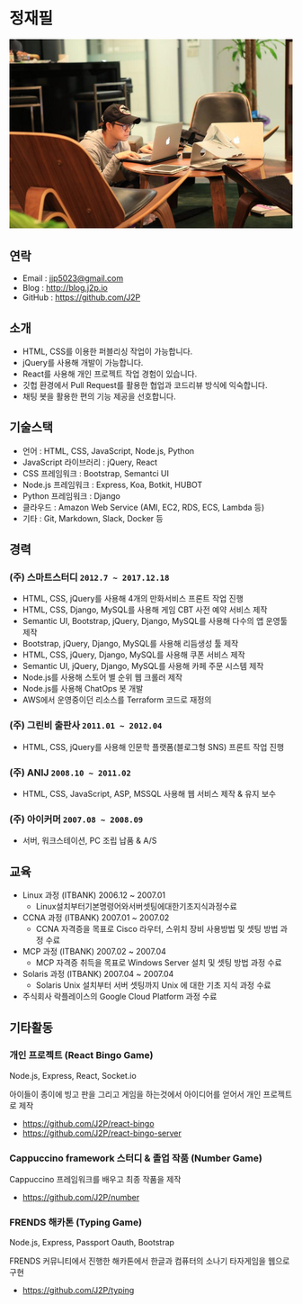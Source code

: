 # 정재필

![J2P Profile](images/j2p.jpg)

## 연락
* Email : jjp5023@gmail.com 
* Blog : http://blog.j2p.io 	
* GitHub : https://github.com/J2P

## 소개
* HTML, CSS를 이용한 퍼블리싱 작업이 가능합니다.
* jQuery를 사용해 개발이 가능합니다.
* React를 사용해 개인 프로젝트 작업 경험이 있습니다.
* 깃헙 환경에서 Pull Request를 활용한 협업과 코드리뷰 방식에 익숙합니다.
* 채팅 봇을 활용한 편의 기능 제공을 선호합니다.

## 기술스택
* 언어 : HTML, CSS, JavaScript, Node.js, Python
* JavaScript 라이브러리 : jQuery, React
* CSS 프레임워크 : Bootstrap, Semantci UI
* Node.js 프레임워크 : Express, Koa, Botkit, HUBOT
* Python 프레임워크 : Django
* 클라우드 : Amazon Web Service (AMI, EC2, RDS, ECS, Lambda 등)
* 기타 : Git, Markdown, Slack, Docker 등

##  경력
### (주) 스마트스터디 `2012.7 ~ 2017.12.18`

* HTML, CSS, jQuery를 사용해 4개의 만화서비스 프론트 작업 진행
* HTML, CSS, Django, MySQL를 사용해 게임 CBT 사전 예약 서비스 제작
* Semantic UI, Bootstrap, jQuery, Django, MySQL를 사용해 다수의 앱 운영툴 제작
* Bootstrap, jQuery, Django, MySQL를 사용해 리듬생성 툴 제작
* HTML, CSS, jQuery, Django, MySQL를 사용해 쿠폰 서비스 제작
* Semantic UI, jQuery, Django, MySQL를 사용해 카페 주문 시스템 제작
* Node.js를 사용해 스토어 별 순위 웹 크롤러 제작
* Node.js를 사용해 ChatOps 봇 개발
* AWS에서 운영중이던 리소스를 Terraform 코드로 재정의

### (주) 그린비 출판사 `2011.01 ~ 2012.04`

* HTML, CSS, jQuery를 사용해 인문학 플랫폼(블로그형 SNS) 프론트 작업 진행

### (주) ANIJ `2008.10 ~ 2011.02`

* HTML, CSS, JavaScript, ASP, MSSQL 사용해 웹 서비스 제작 & 유지 보수

### (주) 아이커머 `2007.08 ~ 2008.09`

* 서버, 워크스테이션, PC 조립 납품 & A/S

## 교육
* Linux 과정 (ITBANK) 2006.12 ~ 2007.01
	* Linux설치부터기본명령어와서버셋팅에대한기초지식과정수료
* CCNA 과정 (ITBANK) 2007.01 ~ 2007.02
	* CCNA 자격증을 목표로 Cisco 라우터, 스위치 장비 사용방법 및 셋팅 방법 과정 수료
* MCP 과정 (ITBANK) 2007.02 ~ 2007.04
	* MCP 자격증 취득을 목표로 Windows Server 설치 및 셋팅 방법 과정 수료
* Solaris 과정 (ITBANK) 2007.04 ~ 2007.04
	* Solaris Unix 설치부터 서버 셋팅까지 Unix 에 대한 기초 지식 과정 수료
* 주식회사 락플레이스의 Google Cloud Platform 과정 수료

## 기타활동
### 개인 프로젝트 (React Bingo Game)
Node.js, Express, React, Socket.io

아이들이 종이에 빙고 판을 그리고 게임을 하는것에서 아이디어를 얻어서 개인 프로젝트로 제작
* https://github.com/J2P/react-bingo
* https://github.com/J2P/react-bingo-server

### Cappuccino framework 스터디 & 졸업 작품 (Number Game)
Cappuccino 프레임워크를 배우고 최종 작품을 제작
* https://github.com/J2P/number

### FRENDS 해카톤 (Typing Game)
Node.js, Express, Passport Oauth, Bootstrap

FRENDS 커뮤니티에서 진행한 해카톤에서 한글과 컴퓨터의 소나기 타자게임을 웹으로 구현
* https://github.com/J2P/typing
